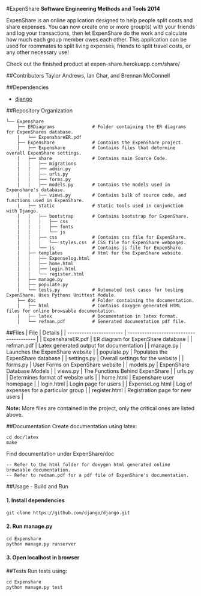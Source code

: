 #ExpenShare 
**Software Engineering Methods and Tools 2014**

ExpenShare is an online application designed to help people split costs and share expenses. You can now create one or more group(s) with your friends and log your transactions, then let ExpenShare do the work and calculate how much each group member owes each other. This application can be used for roommates to split living expenses, friends to split travel costs, or any other necessary use!

Check out the finished product at expen-share.herokuapp.com/share/

##Contributors
Taylor Andrews, Ian Char, and Brennan McConnell

##Dependencies
 * [django](https://www.djangoproject.com/)

##Repository Organization
```
└── Expenshare
    ├── ERDiagrams              # Folder containing the ER diagrams for ExpenShares database.
    |   └── ExpenshareER.pdf
    ├── Expenshare              # Contains the ExpenShare project.
    |	├── Expenshare          # Contains files that determine overall ExpenShare settings.
    |	├── share               # Contains main Source Code.
    |   |   ├── migrations
    |   |   ├── admin.py
    |   |   ├── urls.py
    |   |   ├── forms.py        
    |   |   ├── models.py       # Contains the models used in Expenshare's database.
    |   |   ├── views.py        # Contains bulk of source code, and functions used in ExpenShare.
    |	├── static              # Static tools used in conjunction with Django. 
    |   |   ├── bootstrap       # Contains bootstrap for ExpenShare.
    |   |   |   ├── css
    |   |   |   ├── fonts
    |   |   |   └── js
    |   |   ├── css             # Contains css file for ExpenShare.
    |   |   |   └── styles.css  # CSS file for ExpenShare webpages.
    |   |   └── js              # Contains js file for ExpenShare.
    |   ├── templates           # Html for the ExpenShare website.
    |   |   ├── Expenselog.html
    |   |   ├── home.html
    |   |   ├── login.html
    |   |   └── register.html
    |   ├── manage.py
    |   ├── populate.py
    |   └── tests.py            # Automated test cases for testing ExpenShare. Uses Pythons Unittest Module.
    ├── doc                     # Folder containing the documentation.
    |	├── html                # Contains doxygen generated HTML files for online browsable documentation.
    |   ├── latex               # Documentation in latex format.
    |   └── refman.pdf          # Generated documentation pdf file.
```

##Files
| File                    | Details                                  |
| ----------------------- | ---------------------------------------- |
| ExpenshareER.pdf        | ER diagram for ExpenShare database       |
| refman.pdf              | Latex generated output for documentation |
| manage.py               | Launches the ExpenShare website          | 
| populate.py             | Populates the ExpenShare database        |
| settings.py             | Overall settings for the website         |
| forms.py                | User Forms on ExpenShare website         |
| models.py               | ExpenShare Database Models               |
| views.py                | The Functions Behind ExpenShare          |
| urls.py                 | Determines format of website urls        |
| home.html               | Expenshare user homepage                 |
| login.html              | Login page for users                     |
| ExpenseLog.html         | Log of expenses for a particular group   |
| register.html           | Registration page for new users          |

**Note:** More files are contained in the project, only the critical ones are listed above. 

##Documentation
Create documentation using latex:
```
cd doc/latex
make
```
Find documentation under ExpenShare/doc
```
-- Refer to the html folder for doxygen html generated online browsable documentation.
-- Refer to redman.pdf for a pdf file of ExpenShare's documentation.
```

##Usage - Build and Run
#### 1. Install dependencies
```
git clone https://github.com/django/django.git
```

#### 2. Run manage.py
```
cd Expenshare
python manage.py runserver
```

#### 3. Open localhost in browser

##Tests
Run tests using: 
```
cd Expenshare
python manage.py test
```













